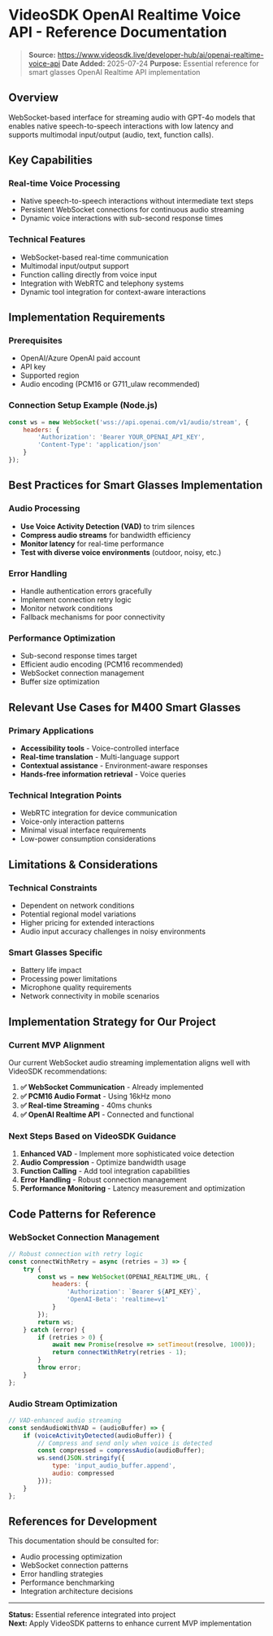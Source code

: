 # VideoSDK OpenAI Realtime Voice API - Reference Documentation

> **Source:** https://www.videosdk.live/developer-hub/ai/openai-realtime-voice-api
> **Date Added:** 2025-07-24
> **Purpose:** Essential reference for smart glasses OpenAI Realtime API implementation

## Overview

WebSocket-based interface for streaming audio with GPT-4o models that enables native speech-to-speech interactions with low latency and supports multimodal input/output (audio, text, function calls).

## Key Capabilities

### Real-time Voice Processing
- Native speech-to-speech interactions without intermediate text steps
- Persistent WebSocket connections for continuous audio streaming
- Dynamic voice interactions with sub-second response times

### Technical Features
- WebSocket-based real-time communication
- Multimodal input/output support
- Function calling directly from voice input
- Integration with WebRTC and telephony systems
- Dynamic tool integration for context-aware interactions

## Implementation Requirements

### Prerequisites
- OpenAI/Azure OpenAI paid account
- API key
- Supported region
- Audio encoding (PCM16 or G711_ulaw recommended)

### Connection Setup Example (Node.js)
```javascript
const ws = new WebSocket('wss://api.openai.com/v1/audio/stream', {
    headers: {
        'Authorization': 'Bearer YOUR_OPENAI_API_KEY',
        'Content-Type': 'application/json'
    }
});
```

## Best Practices for Smart Glasses Implementation

### Audio Processing
- **Use Voice Activity Detection (VAD)** to trim silences
- **Compress audio streams** for bandwidth efficiency
- **Monitor latency** for real-time performance
- **Test with diverse voice environments** (outdoor, noisy, etc.)

### Error Handling
- Handle authentication errors gracefully
- Implement connection retry logic
- Monitor network conditions
- Fallback mechanisms for poor connectivity

### Performance Optimization
- Sub-second response times target
- Efficient audio encoding (PCM16 recommended)
- WebSocket connection management
- Buffer size optimization

## Relevant Use Cases for M400 Smart Glasses

### Primary Applications
- **Accessibility tools** - Voice-controlled interface
- **Real-time translation** - Multi-language support
- **Contextual assistance** - Environment-aware responses
- **Hands-free information retrieval** - Voice queries

### Technical Integration Points
- WebRTC integration for device communication
- Voice-only interaction patterns
- Minimal visual interface requirements
- Low-power consumption considerations

## Limitations & Considerations

### Technical Constraints
- Dependent on network conditions
- Potential regional model variations
- Higher pricing for extended interactions
- Audio input accuracy challenges in noisy environments

### Smart Glasses Specific
- Battery life impact
- Processing power limitations
- Microphone quality requirements
- Network connectivity in mobile scenarios

## Implementation Strategy for Our Project

### Current MVP Alignment
Our current WebSocket audio streaming implementation aligns well with VideoSDK recommendations:

1. **✅ WebSocket Communication** - Already implemented
2. **✅ PCM16 Audio Format** - Using 16kHz mono
3. **✅ Real-time Streaming** - 40ms chunks
4. **✅ OpenAI Realtime API** - Connected and functional

### Next Steps Based on VideoSDK Guidance
1. **Enhanced VAD** - Implement more sophisticated voice detection
2. **Audio Compression** - Optimize bandwidth usage
3. **Function Calling** - Add tool integration capabilities
4. **Error Handling** - Robust connection management
5. **Performance Monitoring** - Latency measurement and optimization

## Code Patterns for Reference

### WebSocket Connection Management
```javascript
// Robust connection with retry logic
const connectWithRetry = async (retries = 3) => {
    try {
        const ws = new WebSocket(OPENAI_REALTIME_URL, {
            headers: {
                'Authorization': `Bearer ${API_KEY}`,
                'OpenAI-Beta': 'realtime=v1'
            }
        });
        return ws;
    } catch (error) {
        if (retries > 0) {
            await new Promise(resolve => setTimeout(resolve, 1000));
            return connectWithRetry(retries - 1);
        }
        throw error;
    }
};
```

### Audio Stream Optimization
```javascript
// VAD-enhanced audio streaming
const sendAudioWithVAD = (audioBuffer) => {
    if (voiceActivityDetected(audioBuffer)) {
        // Compress and send only when voice is detected
        const compressed = compressAudio(audioBuffer);
        ws.send(JSON.stringify({
            type: 'input_audio_buffer.append',
            audio: compressed
        }));
    }
};
```

## References for Development

This documentation should be consulted for:
- Audio processing optimization
- WebSocket connection patterns
- Error handling strategies
- Performance benchmarking
- Integration architecture decisions

---

**Status:** Essential reference integrated into project  
**Next:** Apply VideoSDK patterns to enhance current MVP implementation